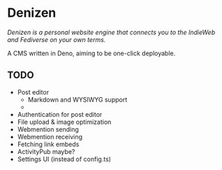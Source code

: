 # Denizen

_Denizen is a personal website engine that connects you to the IndieWeb and
Fediverse on your own terms._

A CMS written in Deno, aiming to be one-click deployable.

## TODO

- Post editor
  - Markdown and WYSIWYG support
  -
- Authentication for post editor
- File upload & image optimization
- Webmention sending
- Webmention receiving
- Fetching link embeds
- ActivityPub maybe?
- Settings UI (instead of config.ts)
